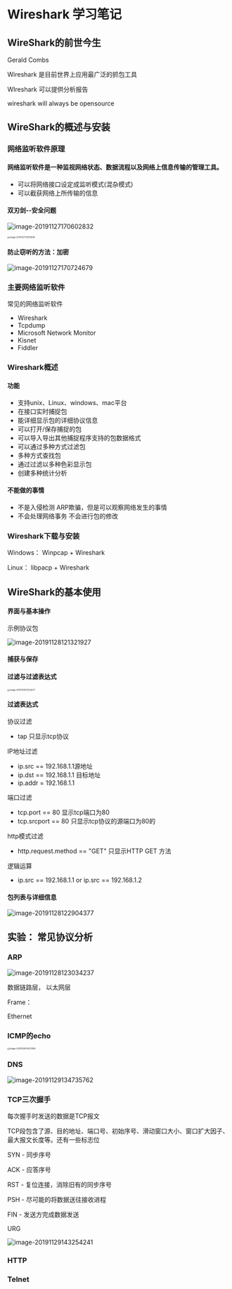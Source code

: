 #  Wireshark 学习笔记

## WireShark的前世今生

Gerald Combs

Wireshark 是目前世界上应用最广泛的抓包工具

WIreshark 可以提供分析报告



wireshark will always be opensource

## WireShark的概述与安装

### 网络监听软件原理

#### 网络监听软件是一种监视网络状态、数据流程以及网络上信息传输的管理工具。

- 可以将网络接口设定成监听模式(混杂模式)
- 可以截获网络上所传输的信息

#### 双刃剑--安全问题

![image-20191127170602832](./img/image-20191127170602832.png)

<img src="./img/image-20191127170611690.png" alt="image-20191127170611690" style="zoom:33%;" />

#### 防止窃听的方法：加密

![image-20191127170724679](./img/image-20191127170724679.png)



### 主要网络监听软件

常见的网络监听软件

- Wireshark
- Tcpdump
- Microsoft Network Monitor
- Kisnet 
- Fiddler

### Wireshark概述

#### 功能

- 支持unix、Linux、windows、mac平台
- 在接口实时捕捉包
- 能详细显示包的详细协议信息
- 可以打开/保存捕捉的包
- 可以导入导出其他捕捉程序支持的包数据格式
- 可以通过多种方式过滤包
- 多种方式查找包
- 通过过滤以多种色彩显示包
- 创建多种统计分析

#### 不能做的事情

- 不是入侵检测 ARP欺骗，但是可以观察网络发生的事情
- 不会处理网络事务 不会进行包的修改

### Wireshark下载与安装

Windows： Winpcap + Wireshark

Linux： libpacp + Wireshark

## WireShark的基本使用

#### 界面与基本操作

示例协议包 

![image-20191128121321927](./img/image-20191128121321927.png)



#### 捕获与保存

#### 过滤与过滤表达式

<img src="./img/image-20191128121529271.png" alt="image-20191128121529271" style="zoom: 33%;" />

#### 过滤表达式

协议过滤

- tap 只显示tcp协议

IP地址过滤

- ip.src == 192.168.1.1源地址
- ip.dst == 192.168.1.1 目标地址
- ip.addr = 192.168.1.1 

端口过滤

- tcp.port == 80 显示tcp端口为80
- tcp.srcport == 80 只显示tcp协议的源端口为80的

http模式过滤

- http.request.method == "GET"  只显示HTTP GET 方法

逻辑运算

- ip.src == 192.168.1.1 or ip.src == 192.168.1.2

#### 包列表与详细信息

![image-20191128122904377](./img/image-20191128122904377.png)

## 实验： 常见协议分析

### ARP

![image-20191128123034237](./img/image-20191128123034237.png)

数据链路层， 以太网层

Frame：

Ethernet

### ICMP的echo

<img src="./img/image-20191128174237695.png" alt="image-20191128174237695" style="zoom: 33%;" />

### DNS

![image-20191129134735762](./img/image-20191129134735762.png)

### TCP三次握手

每次握手时发送的数据是TCP报文

TCP段包含了源、目的地址、端口号、初始序号、滑动窗口大小、窗口扩大因子、最大报文长度等。还有一些标志位

SYN - 同步序号

ACK - 应答序号

RST - 复位连接，消除旧有的同步序号

PSH - 尽可能的将数据送往接收进程

FIN - 发送方完成数据发送

URG

![image-20191129143254241](./img/image-20191129143254241.png)

### HTTP

### Telnet
